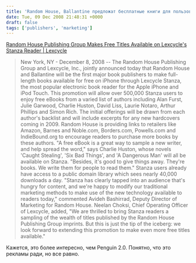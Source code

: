 ```yaml
---
title: 'Random House, Ballantine предложат бесплатные книги для пользователей Stanza'
date: Tue, 09 Dec 2008 21:48:31 +0000
draft: false
tags: ['publishers', 'marketing']
---
```


[Random House Publishing Group Makes Free Titles Available on Lexcycle's Stanza Reader | Lexcycle](http://www.lexcycle.com/press/random_house_free)

> New York, NY - December 8, 2008 -- The Random House Publishing Group and Lexcycle, Inc., jointly announced today that Random House and Ballantine will be the first major book publishers to make full-length books available for free on iPhone through Lexcycle Stanza, the most popular electronic book reader for the Apple iPhone and iPod Touch. This promotion will allow over 500,000 Stanza users to enjoy free eBooks from a varied list of authors including Alan Furst, Julie Garwood, Charlie Huston, David Liss, Laurie Notaro, Arthur Phillips and Simon Rich. The initial offerings will be drawn from each author's backlist and will include excerpts for any new hardcovers coming in 2009. Random House is providing links to retailers like Amazon, Barnes and Noble.com, Borders.com, Powells.com and IndieBound.org to encourage readers to purchase more books by these authors. "A free eBook is a great way to sample a new writer, and help spread the word," says Charlie Huston, whose novels 'Caught Stealing', 'Six Bad Things', and 'A Dangerous Man' will all be available on Stanza. "Besides, it's good to give things away. They're books. We write them for people to read them." Stanza users already have access to a public domain library which sees nearly 40,000 downloads a day. "Stanza has clearly tapped into an audience that's hungry for content, and we're happy to modify our traditional marketing methods to make use of the new technology available to readers today," commented Avideh Bashirrad, Deputy Director of Marketing for Random House. Neelan Choksi, Chief Operating Officer of Lexcycle, added, "We are thrilled to bring Stanza readers a sampling of the wealth of titles published by the Random House Publishing Group imprints. But this is just the tip of the iceberg: we look forward to extending this promotion to make even more free titles available."

Кажется, это более интересно, чем Penguin 2.0. Понятно, что это рекламы ради, но все равно.